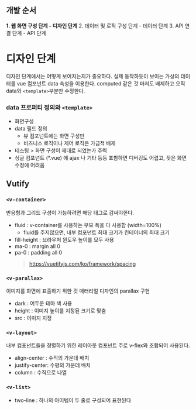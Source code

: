 ## 개발 순서 
**1. 웹 화면 구성 단계 - 디자인 단계** 
2. 데이터 및 로직 구성 단계 - 데이터 단계
3. API 연결 단계 - API 단계

# 디자인 단계
디자인 단계에서는 어떻게 보여지는지가 중요하다. 
실제 동작하듯이 보이는 가상의 데이터를 vue 컴포넌트 data 속성을 이용한다. 
computed 같은 것 마저도 배제하고 오직 data와 `<template>`부분만 수정한다.

### data 프로퍼티 정의와 `<template>`
* 화면구성
* data 필드 정의
	* 뷰 컴포넌트에는 화면 구성만
	* 비즈니스 로직이나 제어 로직은 가급적 배제
* 테스팅 > 화면 구성이 제대로 되었는가 주력
* 싱글 컴포넌트 (*.vue) 에 ajax 나 기타 등등 포함하면 디버깅도 어렵고, 잦은 화면 수정에 어려움

## Vutify 

### `<v-container>`
반응형과 그리드 구성이 가능하려면 해당 태그로 감싸야한다.
* fluid : v-container를 사용하는 부모 폭을 다 사용함 (width=100%)
	* fluid를 주지않으면, 내부 컴포넌트 최대 크기가 컨테이너의 최대 크기
* fill-height : 브라우저 윈도우 높이를 모두 사용
* ma-0 : margin all 0
* pa-0 : padding all 0
  > https://vuetifyjs.com/ko/framework/spacing

### `<v-parallax>`
이미지를 화면에 표출하기 위한 것 
매터리얼 디자인의 parallax 구현
* dark : 어두운 테마 색 사용
* height : 이미지 높이를 지정된 크기로 맞춤
* src : 이미지 지정

### `<v-layout>` 
내부 컴포넌트들을 정렬하기 위한 레이아웃 컴포넌트 
주로 v-flex와 조합되어 사용된다.
* align-center : 수직의 가운데 배치 
* justify-center: 수평의 가운데 배치
* column : 수직으로 나열 

### `<v-list>`
* two-line : 하나의 아이템이 두 줄로 구성되어 표현된다
<!--stackedit_data:
eyJoaXN0b3J5IjpbLTEzNDg1OTA3NjEsLTE5NzkwMDcyNTMsND
Y0NDY0MTI1LC03NTgyODUzOTksNTkyNjYwMjQzLC04MjU3NTYx
MjUsNDUwMjY1MjExXX0=
-->